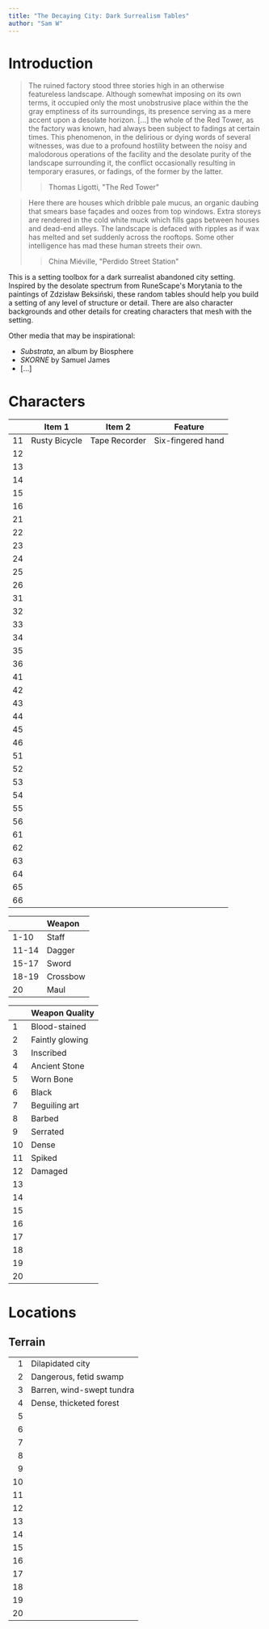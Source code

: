 ```yaml
---
title: "The Decaying City: Dark Surrealism Tables"
author: "Sam W"
---
```


# Introduction

> The ruined factory stood three stories high in an otherwise featureless landscape. Although somewhat imposing on its own terms, it occupied only the most unobstrusive place within the the gray emptiness of its surroundings, its presence serving as a mere accent upon a desolate horizon. [...] the whole of the Red Tower, as the factory was known, had always been subject to fadings at certain times. This phenomenon, in the delirious or dying words of several witnesses, was due to a profound hostility between the noisy and malodorous operations of the facility and the desolate purity of the landscape surrounding it, the conflict occasionally resulting in temporary erasures, or fadings, of the former by the latter.
>> Thomas Ligotti, "The Red Tower"

> Here there are houses which dribble pale mucus, an organic daubing that smears base façades and oozes from top windows. Extra storeys are rendered in the cold white muck which fills gaps between houses and dead-end alleys. The landscape is defaced with ripples as if wax has melted and set suddenly across the rooftops. Some other intelligence has mad these human streets their own.
>> China Miéville, "Perdido Street Station"


This is a setting toolbox for a dark surrealist abandoned city setting. Inspired by the desolate spectrum from RuneScape's Morytania to the paintings of Zdzisław Beksiński, these random tables should help you build a setting of any level of structure or detail. There are also character backgrounds and other details for creating characters that mesh with the setting.

Other media that may be inspirational:

 - *Substrata*, an album by Biosphere
 - *SKORNE* by Samuel James
 - [...]


# Characters

|    | Item 1        | Item 2        | Feature           |
|:---|---------------|---------------|-------------------|
| 11 | Rusty Bicycle | Tape Recorder | Six-fingered hand |
| 12 |               |               |                   |
| 13 |               |               |                   |
| 14 |               |               |                   |
| 15 |               |               |                   |
| 16 |               |               |                   |
| 21 |               |               |                   |
| 22 |               |               |                   |
| 23 |               |               |                   |
| 24 |               |               |                   |
| 25 |               |               |                   |
| 26 |               |               |                   |
| 31 |               |               |                   |
| 32 |               |               |                   |
| 33 |               |               |                   |
| 34 |               |               |                   |
| 35 |               |               |                   |
| 36 |               |               |                   |
| 41 |               |               |                   |
| 42 |               |               |                   |
| 43 |               |               |                   |
| 44 |               |               |                   |
| 45 |               |               |                   |
| 46 |               |               |                   |
| 51 |               |               |                   |
| 52 |               |               |                   |
| 53 |               |               |                   |
| 54 |               |               |                   |
| 55 |               |               |                   |
| 56 |               |               |                   |
| 61 |               |               |                   |
| 62 |               |               |                   |
| 63 |               |               |                   |
| 64 |               |               |                   |
| 65 |               |               |                   |
| 66 |               |               |                   |

|       | Weapon   |
|:------|:---------|
| 1-10  | Staff    |
| 11-14 | Dagger   |
| 15-17 | Sword    |
| 18-19 | Crossbow |
| 20    | Maul     |

|    | Weapon Quality  |
|:---|:----------------|
| 1  | Blood-stained   |
| 2  | Faintly glowing |
| 3  | Inscribed       |
| 4  | Ancient Stone   |
| 5  | Worn Bone       |
| 6  | Black           |
| 7  | Beguiling art   |
| 8  | Barbed          |
| 9  | Serrated        |
| 10 | Dense           |
| 11 | Spiked          |
| 12 | Damaged         |
| 13 |                 |
| 14 |                 |
| 15 |                 |
| 16 |                 |
| 17 |                 |
| 18 |                 |
| 19 |                 |
| 20 |                 |




# Locations

## Terrain

|    |                           |
|---:|:--------------------------|
|  1 | Dilapidated city          |
|  2 | Dangerous, fetid swamp    |
|  3 | Barren, wind-swept tundra |
|  4 | Dense, thicketed forest   |
|  5 |                           |
|  6 |                           |
|  7 |                           |
|  8 |                           |
|  9 |                           |
| 10 |                           |
| 11 |                           |
| 12 |                           |
| 13 |                           |
| 14 |                           |
| 15 |                           |
| 16 |                           |
| 17 |                           |
| 18 |                           |
| 19 |                           |
| 20 |                           |
